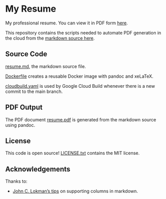 # My Resume
My professional resume. You can view it in PDF form [here](https://github.com/samhiatt/my_resume/blob/generated/resume.pdf).

This repository contains the scripts needed to automate PDF generation in the cloud from the [markdown source here](/resume.md). 

## Source Code

[resume.md](/resume.md), the markdown source file. 

[Dockerfile](/Dockerfile) creates a reusable Docker image with pandoc and xeLaTeX.

[cloudbuild.yaml](/cloudbuild.yaml) is used by Google Cloud Build whenever there is a new commit to the main branch. 

## PDF Output 

The PDF document [resume.pdf](https://github.com/samhiatt/my_resume/blob/generated/resume.pdf) is generated from the markdown source using pandoc.


## License
This code is open source! [LICENSE.txt](LICENSE.txt) contains the MIT license.


## Acknowledgements
Thanks to:  
* [John C. Lokman’s tips](https://levelup.gitconnected.com/use-columns-adjust-margins-and-do-more-in-markdown-with-these-simple-pandoc-commands-adb4c19f9f35) on supporting columns in markdown.